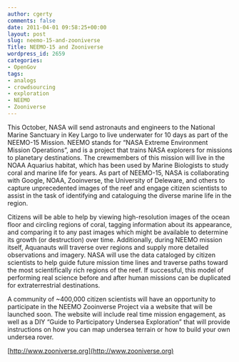 ```yaml
---
author: cgerty
comments: false
date: 2011-04-01 09:58:25+00:00
layout: post
slug: neemo-15-and-zooniverse
Title: NEEMO-15 and Zooniverse
wordpress_id: 2659
categories:
- OpenGov
tags:
- analogs
- crowdsourcing
- exploration
- NEEMO
- Zooniverse
---
```


This October, NASA will send astronauts and engineers to the National Marine Sanctuary in Key Largo to live underwater for 10 days as part of the NEEMO-15 Mission.  NEEMO stands for “NASA Extreme Environment Mission Operations”, and is a project that trains NASA explorers for missions to planetary destinations.  The crewmembers of this mission will live in the NOAA Aquarius habitat, which has been used by Marine Biologists to study coral and marine life for years.   As part of  NEEMO-15, NASA is collaborating with Google, NOAA, Zooinverse, the University of Deleware, and others to capture unprecedented images of the reef and engage citizen scientists to assist in the task of identifying and cataloguing the diverse marine life in the region.

Citizens will be able to help by viewing high-resolution images of the ocean floor and circling regions of coral, tagging information about its appearance, and comparing it to any past images which might be available to determine its growth (or destruction) over time.  Additionally, during NEEMO mission itself, Aquanauts will traverse over regions and supply more detailed observations and imagery.  NASA will use the data cataloged by citizen scientists to help guide future mission time lines and traverse paths toward the most scientifically rich regions of the reef.  If successful, this model of performing real science before and after human missions can be duplicated for extraterrestrial destinations.

A community of ~400,000 citizen scientists will have an opportunity to participate in the NEEMO Zooinverse Project via a website that will be launched soon.  The website will include real time mission engagement, as well as a DIY “Guide to Participatory Undersea Exploration” that will provide instructions on how you can map undersea terrain or how to build your own undersea rover.

[http://www.zooniverse.org](http://www.zooniverse.org)
